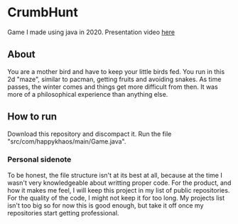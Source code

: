 # CrumbHunt
 

Game I made using java in 2020. 
Presentation video [here](https://www.youtube.com/watch?v=urmSuQsfpsE)

## About

You are a mother bird and have to keep your little birds fed. You run in this 2d "maze", similar to pacman, getting fruits and avoiding snakes. As time passes, the winter comes and things get more difficult from then. It was more of a philosophical experience than anything else. 

## How to run

Download this repository and discompact it. Run the file "src/com/happykhaos/main/Game.java".



### Personal sidenote

To be honest, the file structure isn't at its best at all, because at the time I wasn't very knowledgeable about writting proper code.
For the product, and how it makes me feel, I will keep this project in my list of public repositories.
For the quality of the code, I might not keep it for too long. My projects list isn't too big so for now this is good enough, but take it off once my repositories start getting professional.
